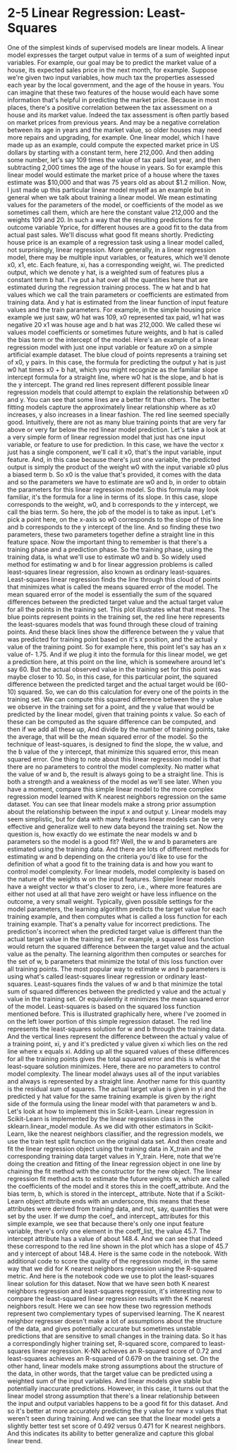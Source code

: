 # 2-5 Linear Regression: Least-Squares

One of the simplest kinds of supervised models are linear models. A linear model expresses the target output value in terms of a sum of weighted input variables. For example, our goal may be to predict the market value of a house, its expected sales price in the next month, for example. Suppose we're given two input variables, how much tax the properties assessed each year by the local government, and the age of the house in years. You can imagine that these two features of the house would each have some information that's helpful in predicting the market price. Because in most places, there's a positive correlation between the tax assessment on a house and its market value. Indeed the tax assessment is often partly based on market prices from previous years. And may be a negative correlation between its age in years and the market value, so older houses may need more repairs and upgrading, for example. One linear model, which I have made up as an example, could compute the expected market price in US dollars by starting with a constant term, here 212,000. And then adding some number, let's say 109 times the value of tax paid last year, and then subtracting 2,000 times the age of the house in years. So for example this linear model would estimate the market price of a house where the taxes estimate was $10,000 and that was 75 years old as about $1.2 million. Now, I just made up this particular linear model myself as an example but in general when we talk about training a linear model. We mean estimating values for the parameters of the model, or coefficients of the model as we sometimes call them, which are here the constant value 212,000 and the weights 109 and 20. In such a way that the resulting predictions for the outcome variable Yprice, for different houses are a good fit to the data from actual past sales. We'll discuss what good fit means shortly. Predicting house price is an example of a regression task using a linear model called, not surprisingly, linear regression. More generally, in a linear regression model, there may be multiple input variables, or features, which we'll denote x0, x1, etc. Each feature, xi, has a corresponding weight, wi. The predicted output, which we denote y hat, is a weighted sum of features plus a constant term b hat. I've put a hat over all the quantities here that are estimated during the regression training process. The w hat and b hat values which we call the train parameters or coefficients are estimated from training data. And y hat is estimated from the linear function of input feature values and the train parameters. For example, in the simple housing price example we just saw, w0 hat was 109, x0 represented tax paid, w1 hat was negative 20 x1 was house age and b hat was 212,000. We called these wi values model coefficients or sometimes future weights, and b hat is called the bias term or the intercept of the model. Here's an example of a linear regression model with just one input variable or feature x0 on a simple artificial example dataset. The blue cloud of points represents a training set of x0, y pairs. In this case, the formula for predicting the output y hat is just w0 hat times x0 + b hat, which you might recognize as the familiar slope intercept formula for a straight line, where w0 hat is the slope, and b hat is the y intercept. The grand red lines represent different possible linear regression models that could attempt to explain the relationship between x0 and y. You can see that some lines are a better fit than others. The better fitting models capture the approximately linear relationship where as x0 increases, y also increases in a linear fashion. The red line seemed specially good. Intuitively, there are not as many blue training points that are very far above or very far below the red linear model prediction. Let's take a look at a very simple form of linear regression model that just has one input variable, or feature to use for prediction. In this case, we have the vector x just has a single component, we'll call it x0, that's the input variable, input feature. And, in this case because there's just one variable, the predicted output is simply the product of the weight w0 with the input variable x0 plus a biased term b. So x0 is the value that's provided, it comes with the data and so the parameters we have to estimate are w0 and b, in order to obtain the parameters for this linear regression model. So this formula may look familiar, it's the formula for a line in terms of its slope. In this case, slope corresponds to the weight, w0, and b corresponds to the y intercept, we call the bias term. So here, the job of the model is to take as input. Let's pick a point here, on the x-axis so w0 corresponds to the slope of this line and b corresponds to the y intercept of the line. And so finding these two parameters, these two parameters together define a straight line in this feature space. Now the important thing to remember is that there's a training phase and a prediction phase. So the training phase, using the training data, is what we'll use to estimate w0 and b. So widely used method for estimating w and b for linear aggression problems is called least-squares linear regression, also known as ordinary least-squares. Least-squares linear regression finds the line through this cloud of points that minimizes what is called the means squared error of the model. The mean squared error of the model is essentially the sum of the squared differences between the predicted target value and the actual target value for all the points in the training set. This plot illustrates what that means. The blue points represent points in the training set, the red line here represents the least-squares models that was found through these cloud of training points. And these black lines show the difference between the y value that was predicted for training point based on it's x position, and the actual y value of the training point. So for example here, this point let's say has an x value of- 1.75. And if we plug it into the formula for this linear model, we get a prediction here, at this point on the line, which is somewhere around let's say 60. But the actual observed value in the training set for this point was maybe closer to 10. So, in this case, for this particular point, the squared difference between the predicted target and the actual target would be (60- 10) squared. So, we can do this calculation for every one of the points in the training set. We can compute this squared difference between the y value we observe in the training set for a point, and the y value that would be predicted by the linear model, given that training points x value. So each of these can be computed as the square difference can be computed, and then if we add all these up, And divide by the number of training points, take the average, that will be the mean squared error of the model. So the technique of least-squares, is designed to find the slope, the w value, and the b value of the y intercept, that minimize this squared error, this mean squared error. One thing to note about this linear regression model is that there are no parameters to control the model complexity. No matter what the value of w and b, the result is always going to be a straight line. This is both a strength and a weakness of the model as we'll see later. When you have a moment, compare this simple linear model to the more complex regression model learned with K nearest neighbors regression on the same dataset. You can see that linear models make a strong prior assumption about the relationship between the input x and output y. Linear models may seem simplistic, but for data with many features linear models can be very effective and generalize well to new data beyond the training set. Now the question is, how exactly do we estimate the near models w and b parameters so the model is a good fit? Well, the w and b parameters are estimated using the training data. And there are lots of different methods for estimating w and b depending on the criteria you'd like to use for the definition of what a good fit to the training data is and how you want to control model complexity. For linear models, model complexity is based on the nature of the weights w on the input features. Simpler linear models have a weight vector w that's closer to zero, i.e., where more features are either not used at all that have zero weight or have less influence on the outcome, a very small weight. Typically, given possible settings for the model parameters, the learning algorithm predicts the target value for each training example, and then computes what is called a loss function for each training example. That's a penalty value for incorrect predictions. The prediction's incorrect when the predicted target value is different than the actual target value in the training set. For example, a squared loss function would return the squared difference between the target value and the actual value as the penalty. The learning algorithm then computes or searches for the set of w, b parameters that minimize the total of this loss function over all training points. The most popular way to estimate w and b parameters is using what's called least-squares linear regression or ordinary least-squares. Least-squares finds the values of w and b that minimize the total sum of squared differences between the predicted y value and the actual y value in the training set. Or equivalently it minimizes the mean squared error of the model. Least-squares is based on the squared loss function mentioned before. This is illustrated graphically here, where I've zoomed in on the left lower portion of this simple regression dataset. The red line represents the least-squares solution for w and b through the training data. And the vertical lines represent the difference between the actual y value of a training point, xi, y and it's predicted y value given xi which lies on the red line where x equals xi. Adding up all the squared values of these differences for all the training points gives the total squared error and this is what the least-square solution minimizes. Here, there are no parameters to control model complexity. The linear model always uses all of the input variables and always is represented by a straight line. Another name for this quantity is the residual sum of squares. The actual target value is given in yi and the predicted y hat value for the same training example is given by the right side of the formula using the linear model with that parameters w and b. Let's look at how to implement this in Scikit-Learn. Linear regression in Scikit-Learn is implemented by the linear regression class in the sklearn.linear_model module. As we did with other estimators in Scikit-Learn, like the nearest neighbors classifier, and the regression models, we use the train test split function on the original data set. And then create and fit the linear regression object using the training data in X_train and the corresponding training data target values in Y_train. Here, note that we're doing the creation and fitting of the linear regression object in one line by chaining the fit method with the constructor for the new object. The linear regression fit method acts to estimate the future weights w, which are called the coefficients of the model and it stores this in the coeff_attribute. And the bias term, b, which is stored in the intercept_ attribute. Note that if a Scikit-Learn object attribute ends with an underscore, this means that these attributes were derived from training data, and not, say, quantities that were set by the user. If we dump the coef_ and intercept_ attributes for this simple example, we see that because there's only one input feature variable, there's only one element in the coeff_list, the value 45.7. The intercept attribute has a value of about 148.4. And we can see that indeed these correspond to the red line shown in the plot which has a slope of 45.7 and y intercept of about 148.4. Here is the same code in the notebook. With additional code to score the quality of the regression model, in the same way that we did for K nearest neighbors regression using the R-squared metric. And here is the notebook code we use to plot the least-squares linear solution for this dataset. Now that we have seen both K nearest neighbors regression and least-squares regression, it's interesting now to compare the least-squared linear regression results with the K nearest neighbors result. Here we can see how these two regression methods represent two complementary types of supervised learning. The K nearest neighbor regresser doesn't make a lot of assumptions about the structure of the data, and gives potentially accurate but sometimes unstable predictions that are sensitive to small changes in the training data. So it has a correspondingly higher training set, R-squared score, compared to least-squares linear regression. K-NN achieves an R-squared score of 0.72 and least-squares achieves an R-squared of 0.679 on the training set. On the other hand, linear models make strong assumptions about the structure of the data, in other words, that the target value can be predicted using a weighted sum of the input variables. And linear models give stable but potentially inaccurate predictions. However, in this case, it turns out that the linear model strong assumption that there's a linear relationship between the input and output variables happens to be a good fit for this dataset. And so it's better at more accurately predicting the y value for new x values that weren't seen during training. And we can see that the linear model gets a slightly better test set score of 0.492 versus 0.471 for K nearest neighbors. And this indicates its ability to better generalize and capture this global linear trend.